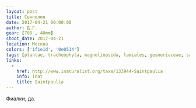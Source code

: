 ```yaml
---
layout: post
title: Сенполия
date: 2017-04-21 00:00:00
author: Д.Г.
gear: [70D , 40mm]
shoot_date: 2017-04-21
location: Москва
colors: ['1f1e1d', '0e0514']
tags: [plantae, tracheophyta, magnoliopsida, lamiales, gesneriaceae, saintpaulia]
links:
  -
    href: http://www.inaturalist.org/taxa/133944-Saintpaulia
    info: inat
    title: Saintpaulia
---
```


Фиалки, да.
